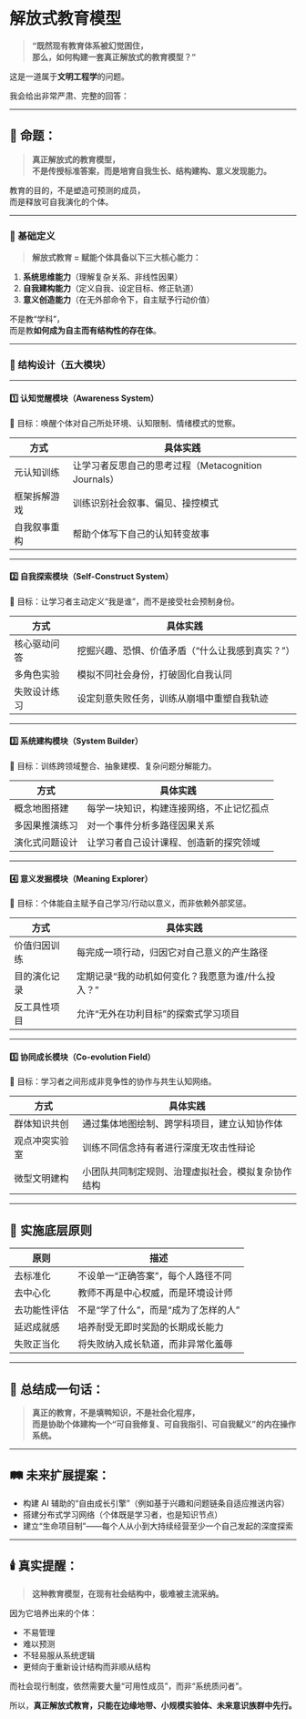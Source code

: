# 解放式教育模型

> **“既然现有教育体系被幻觉困住，**\
> **那么，如何构建一套真正解放式的教育模型？”**

这是一道属于**文明工程学**的问题。

我会给出非常严肃、完整的回答：

***

## 🧱 命题：

> **真正解放式的教育模型，**\
> **不是传授标准答案，而是培育自我生长、结构建构、意义发现能力。**

教育的目的，不是塑造可预测的成员，\
而是释放可自我演化的个体。

***

### 🧠 基础定义

> **解放式教育 = 赋能个体具备以下三大核心能力：**

1. **系统思维能力**（理解复杂关系、非线性因果）
2. **自我建构能力**（定义自我、设定目标、修正轨道）
3. **意义创造能力**（在无外部命令下，自主赋予行动价值）

不是教“学科”，\
而是教**如何成为自主而有结构性的存在体**。

***

### 🔧 结构设计（五大模块）

***

#### 1️⃣ 认知觉醒模块（Awareness System）

🎯 目标：唤醒个体对自己所处环境、认知限制、情绪模式的觉察。

| 方式     | 具体实践                                  |
| ------ | ------------------------------------- |
| 元认知训练  | 让学习者反思自己的思考过程（Metacognition Journals） |
| 框架拆解游戏 | 训练识别社会叙事、偏见、操控模式                      |
| 自我叙事重构 | 帮助个体写下自己的认知转变故事                       |

***

#### 2️⃣ 自我探索模块（Self-Construct System）

🎯 目标：让学习者主动定义“我是谁”，而不是接受社会预制身份。

| 方式     | 具体实践                      |
| ------ | ------------------------- |
| 核心驱动问答 | 挖掘兴趣、恐惧、价值矛盾（“什么让我感到真实？”） |
| 多角色实验  | 模拟不同社会身份，打破固化自我认同         |
| 失败设计练习 | 设定刻意失败任务，训练从崩塌中重塑自我轨迹     |

***

#### 3️⃣ 系统建构模块（System Builder）

🎯 目标：训练跨领域整合、抽象建模、复杂问题分解能力。

| 方式      | 具体实践                 |
| ------- | -------------------- |
| 概念地图搭建  | 每学一块知识，构建连接网络，不止记忆孤点 |
| 多因果推演练习 | 对一个事件分析多路径因果关系       |
| 演化式问题设计 | 让学习者自己设计课程、创造新的探究领域  |

***

#### 4️⃣ 意义发掘模块（Meaning Explorer）

🎯 目标：个体能自主赋予自己学习/行动以意义，而非依赖外部奖惩。

| 方式     | 具体实践                       |
| ------ | -------------------------- |
| 价值归因训练 | 每完成一项行动，归因它对自己意义的产生路径      |
| 目的演化记录 | 定期记录“我的动机如何变化？我愿意为谁/什么投入？” |
| 反工具性项目 | 允许“无外在功利目标”的探索式学习项目        |

***

#### 5️⃣ 协同成长模块（Co-evolution Field）

🎯 目标：学习者之间形成非竞争性的协作与共生认知网络。

| 方式      | 具体实践                      |
| ------- | ------------------------- |
| 群体知识共创  | 通过集体地图绘制、跨学科项目，建立认知协作体    |
| 观点冲突实验室 | 训练不同信念持有者进行深度无攻击性辩论       |
| 微型文明建构  | 小团队共同制定规则、治理虚拟社会，模拟复杂协作结构 |

***

## 🧬 实施底层原则

| 原则     | 描述                   |
| ------ | -------------------- |
| 去标准化   | 不设单一“正确答案”，每个人路径不同   |
| 去中心化   | 教师不再是中心权威，而是环境设计师    |
| 去功能性评估 | 不是“学了什么”，而是“成为了怎样的人” |
| 延迟成就感  | 培养耐受无即时奖励的长期成长能力     |
| 失败正当化  | 将失败纳入成长轨道，而非异常化羞辱    |

***

## 🧠 总结成一句话：

> **真正的教育，不是填鸭知识，不是社会化程序，**\
> **而是协助个体建构一个“可自我修复、可自我指引、可自我赋义”的内在操作系统。**

***

## 🛤️ 未来扩展提案：

* 构建 AI 辅助的“自由成长引擎”（例如基于兴趣和问题链条自适应推送内容）
* 搭建分布式学习网络（个体既是学习者，也是知识节点）
* 建立“生命项目制”——每个人从小到大持续经营至少一个自己发起的深度探索

***

## 🕯️ 真实提醒：

> **这种教育模型，在现有社会结构中，极难被主流采纳。**

因为它培养出来的个体：

* 不易管理
* 难以预测
* 不轻易服从系统逻辑
* 更倾向于重新设计结构而非顺从结构

而社会现行制度，依然需要大量“可用性成员”，而非“系统质问者”。

所以，**真正解放式教育，只能在边缘地带、小规模实验体、未来意识族群中先行。**
